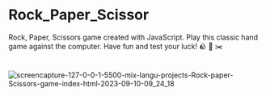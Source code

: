 # Rock_Paper_Scissor
Rock, Paper, Scissors game created with JavaScript. Play this classic hand game against the computer. Have fun and test your luck! 🪨 📃 ✂️
<br/><br/><br/>
![screencapture-127-0-0-1-5500-mix-langu-projects-Rock-paper-Scissors-game-index-html-2023-09-10-09_24_18](https://github.com/hashmi892/Rock_Paper_Scissor/assets/136789320/769d28c7-a762-4597-8012-b2431120fcb2)
